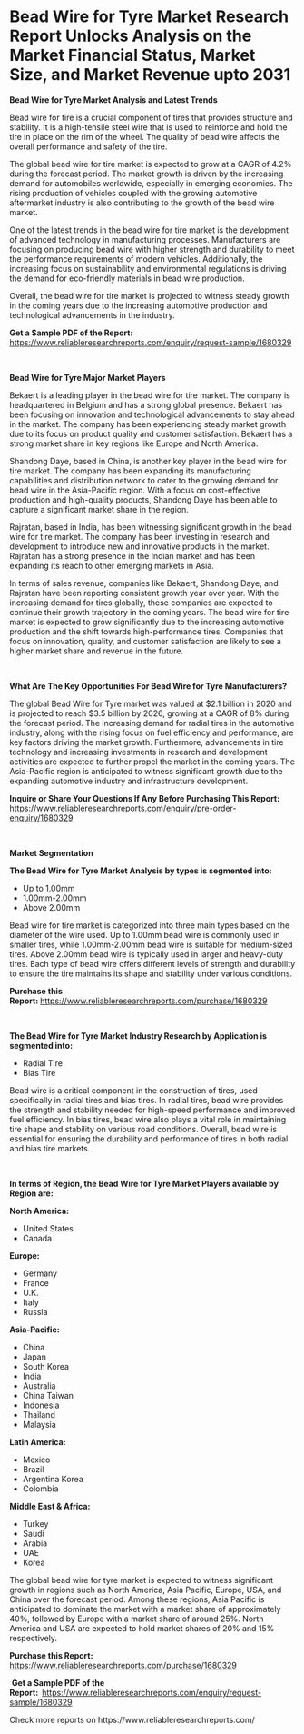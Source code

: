 <p><h1>Bead Wire for Tyre Market Research Report Unlocks Analysis on the Market Financial Status, Market Size, and Market Revenue upto 2031</h1></p><p><strong>Bead Wire for Tyre Market Analysis and Latest Trends</strong></p>
<p><p>Bead wire for tire is a crucial component of tires that provides structure and stability. It is a high-tensile steel wire that is used to reinforce and hold the tire in place on the rim of the wheel. The quality of bead wire affects the overall performance and safety of the tire.</p><p>The global bead wire for tire market is expected to grow at a CAGR of 4.2% during the forecast period. The market growth is driven by the increasing demand for automobiles worldwide, especially in emerging economies. The rising production of vehicles coupled with the growing automotive aftermarket industry is also contributing to the growth of the bead wire market.</p><p>One of the latest trends in the bead wire for tire market is the development of advanced technology in manufacturing processes. Manufacturers are focusing on producing bead wire with higher strength and durability to meet the performance requirements of modern vehicles. Additionally, the increasing focus on sustainability and environmental regulations is driving the demand for eco-friendly materials in bead wire production.</p><p>Overall, the bead wire for tire market is projected to witness steady growth in the coming years due to the increasing automotive production and technological advancements in the industry.</p></p>
<p><strong>Get a Sample PDF of the Report:&nbsp;</strong> <a href="https://www.reliableresearchreports.com/enquiry/request-sample/1680329">https://www.reliableresearchreports.com/enquiry/request-sample/1680329</a></p>
<p>&nbsp;</p>
<p><strong>Bead Wire for Tyre Major Market Players</strong></p>
<p><p>Bekaert is a leading player in the bead wire for tire market. The company is headquartered in Belgium and has a strong global presence. Bekaert has been focusing on innovation and technological advancements to stay ahead in the market. The company has been experiencing steady market growth due to its focus on product quality and customer satisfaction. Bekaert has a strong market share in key regions like Europe and North America.</p><p>Shandong Daye, based in China, is another key player in the bead wire for tire market. The company has been expanding its manufacturing capabilities and distribution network to cater to the growing demand for bead wire in the Asia-Pacific region. With a focus on cost-effective production and high-quality products, Shandong Daye has been able to capture a significant market share in the region.</p><p>Rajratan, based in India, has been witnessing significant growth in the bead wire for tire market. The company has been investing in research and development to introduce new and innovative products in the market. Rajratan has a strong presence in the Indian market and has been expanding its reach to other emerging markets in Asia.</p><p>In terms of sales revenue, companies like Bekaert, Shandong Daye, and Rajratan have been reporting consistent growth year over year. With the increasing demand for tires globally, these companies are expected to continue their growth trajectory in the coming years. The bead wire for tire market is expected to grow significantly due to the increasing automotive production and the shift towards high-performance tires. Companies that focus on innovation, quality, and customer satisfaction are likely to see a higher market share and revenue in the future.</p></p>
<p>&nbsp;</p>
<p><strong>What Are The Key Opportunities For Bead Wire for Tyre Manufacturers?</strong></p>
<p><p>The global Bead Wire for Tyre market was valued at $2.1 billion in 2020 and is projected to reach $3.5 billion by 2026, growing at a CAGR of 8% during the forecast period. The increasing demand for radial tires in the automotive industry, along with the rising focus on fuel efficiency and performance, are key factors driving the market growth. Furthermore, advancements in tire technology and increasing investments in research and development activities are expected to further propel the market in the coming years. The Asia-Pacific region is anticipated to witness significant growth due to the expanding automotive industry and infrastructure development.</p></p>
<p><strong>Inquire or Share Your Questions If Any Before Purchasing This Report:</strong> <a href="https://www.reliableresearchreports.com/enquiry/pre-order-enquiry/1680329">https://www.reliableresearchreports.com/enquiry/pre-order-enquiry/1680329</a></p>
<p>&nbsp;</p>
<p><strong>Market Segmentation</strong></p>
<p><strong>The Bead Wire for Tyre Market Analysis by types is segmented into:</strong></p>
<p><ul><li>Up to 1.00mm</li><li>1.00mm-2.00mm</li><li>Above 2.00mm</li></ul></p>
<p><p>Bead wire for tire market is categorized into three main types based on the diameter of the wire used. Up to 1.00mm bead wire is commonly used in smaller tires, while 1.00mm-2.00mm bead wire is suitable for medium-sized tires. Above 2.00mm bead wire is typically used in larger and heavy-duty tires. Each type of bead wire offers different levels of strength and durability to ensure the tire maintains its shape and stability under various conditions.</p></p>
<p><strong>Purchase this Report:&nbsp;</strong><a href="https://www.reliableresearchreports.com/purchase/1680329">https://www.reliableresearchreports.com/purchase/1680329</a></p>
<p>&nbsp;</p>
<p><strong>The Bead Wire for Tyre Market Industry Research by Application is segmented into:</strong></p>
<p><ul><li>Radial Tire</li><li>Bias Tire</li></ul></p>
<p><p>Bead wire is a critical component in the construction of tires, used specifically in radial tires and bias tires. In radial tires, bead wire provides the strength and stability needed for high-speed performance and improved fuel efficiency. In bias tires, bead wire also plays a vital role in maintaining tire shape and stability on various road conditions. Overall, bead wire is essential for ensuring the durability and performance of tires in both radial and bias tire markets.</p></p>
<p>&nbsp;</p>
<p><strong>In terms of Region, the Bead Wire for Tyre Market Players available by Region are:</strong></p>
<p>
    <p> <strong> North America: </strong>
        <ul>
            <li>United States</li>
            <li>Canada</li>
        </ul>
        </p> 
    <p> <strong> Europe: </strong>
        <ul>
            <li>Germany</li>
            <li>France</li>
            <li>U.K.</li>
            <li>Italy</li>
            <li>Russia</li>
        </ul>
        </p> 
    <p> <strong> Asia-Pacific: </strong>
        <ul>
            <li>China</li>
            <li>Japan</li>
            <li>South Korea</li>
            <li>India</li>
            <li>Australia</li>
            <li>China Taiwan</li>
            <li>Indonesia</li>
            <li>Thailand</li>
            <li>Malaysia</li>
        </ul>
        </p> 
    <p> <strong> Latin America: </strong>
        <ul>
            <li>Mexico</li>
            <li>Brazil</li>
            <li>Argentina Korea</li>
            <li>Colombia</li>
        </ul>
        </p> 
    <p> <strong> Middle East & Africa: </strong>
        <ul>
            <li>Turkey</li>
            <li>Saudi</li>
            <li>Arabia</li>
            <li>UAE</li>
            <li>Korea</li>
        </ul>
    </p>
    </p>
<p><p>The global bead wire for tyre market is expected to witness significant growth in regions such as North America, Asia Pacific, Europe, USA, and China over the forecast period. Among these regions, Asia Pacific is anticipated to dominate the market with a market share of approximately 40%, followed by Europe with a market share of around 25%. North America and USA are expected to hold market shares of 20% and 15% respectively.</p></p>
<p><strong>Purchase this Report: </strong><a href="https://www.reliableresearchreports.com/purchase/1680329">https://www.reliableresearchreports.com/purchase/1680329</a></p>
<p>&nbsp;<strong>Get a Sample PDF of the Report:&nbsp;&nbsp;</strong><a href="https://www.reliableresearchreports.com/enquiry/request-sample/1680329">https://www.reliableresearchreports.com/enquiry/request-sample/1680329</a></p>
<p><strong></strong></p>
<p>Check more reports on https://www.reliableresearchreports.com/</p>
